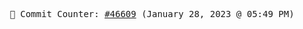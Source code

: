 <p align="center">
    <samp>
        📮 Commit Counter: <a href="https://github.com/Javascript-void0/Javascript-void0/commits/main">#46609</a> (January 28, 2023 @ 05:49 PM)
    </samp>
</p>